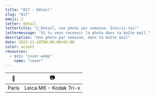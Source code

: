 ```yaml
---
title: "017 - Détail"
slug: "017"
emoji: 👀
letter: detail
lettertitle: "👀 Detail, une photo par semaine. Inscris-toi!"
lettermessage: "Si tu veux recevoir la photo dans ta boîte mail."
description: "Une photo par semaine, dans ta boîte mail"
date: 2022-11-18T00:00:00+01:00
color: accent
resources:
  - src: "cover.webp"
    name: "cover"
---
```


📍 | 📷
---|---
Paris | Leica M6 - Kodak Tri-x
